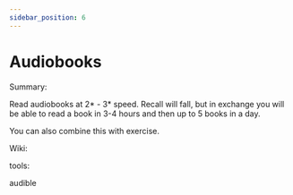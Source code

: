 ```yaml
---
sidebar_position: 6
---
```


# Audiobooks

Summary: 

Read audiobooks at 2* - 3* speed. Recall will fall, but 
in exchange you will be able to read a book in 3-4 hours
and then up to 5 books in a day.

You can also combine this with exercise.


Wiki:


tools:

audible
